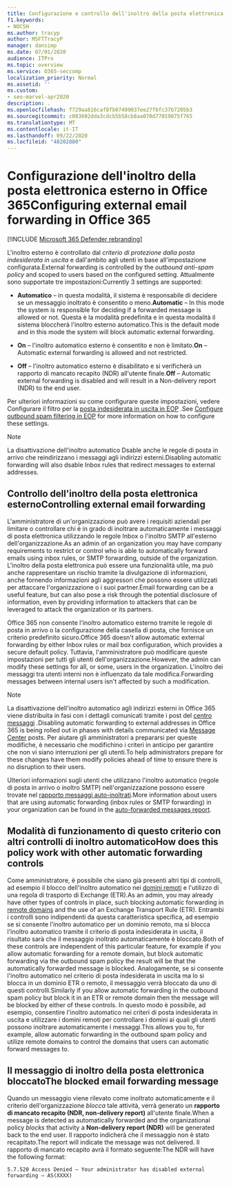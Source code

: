 ```yaml
---
title: Configurazione e controllo dell'inoltro della posta elettronica esterno, inoltro automatico, accesso negato per 5.7.520, disabilitazione dell'inoltro esterno, l'amministratore ha disabilitato l'inoltro esterno, i criteri di protezione dalla posta indesiderata in uscita
f1.keywords:
- NOCSH
ms.author: tracyp
author: MSFTTracyP
manager: dansimp
ms.date: 07/01/2020
audience: ITPro
ms.topic: overview
ms.service: O365-seccomp
localization_priority: Normal
ms.assetid: ''
ms.custom:
- seo-marvel-apr2020
description: .
ms.openlocfilehash: f729aa816caf8fb07499037ee27fbfc37b7205b3
ms.sourcegitcommit: c083602dda3cdcb5b58cb8aa070d77019075f765
ms.translationtype: MT
ms.contentlocale: it-IT
ms.lasthandoff: 09/22/2020
ms.locfileid: "48202880"
---
```

# <a name="configuring-external-email-forwarding-in-office-365"></a><span data-ttu-id="3c67b-103">Configurazione dell'inoltro della posta elettronica esterno in Office 365</span><span class="sxs-lookup"><span data-stu-id="3c67b-103">Configuring external email forwarding in Office 365</span></span>

[!INCLUDE [Microsoft 365 Defender rebranding](../includes/microsoft-defender-for-office.md)]


<span data-ttu-id="3c67b-104">L'inoltro esterno è controllato dal *criterio di protezione dalla posta indesiderata in uscita* e dall'ambito agli utenti in base all'impostazione configurata.</span><span class="sxs-lookup"><span data-stu-id="3c67b-104">External forwarding is controlled by the *outbound anti-spam policy* and scoped to users based on the configured setting.</span></span> <span data-ttu-id="3c67b-105">Attualmente sono supportate tre impostazioni:</span><span class="sxs-lookup"><span data-stu-id="3c67b-105">Currently 3 settings are supported:</span></span>

- <span data-ttu-id="3c67b-106">**Automatico** – in questa modalità, il sistema è responsabile di decidere se un messaggio inoltrato è consentito o meno.</span><span class="sxs-lookup"><span data-stu-id="3c67b-106">**Automatic** – In this mode the system is responsible for deciding if a forwarded message is allowed or not.</span></span>  <span data-ttu-id="3c67b-107">Questa è la modalità predefinita e in questa modalità il sistema bloccherà l'inoltro esterno automatico.</span><span class="sxs-lookup"><span data-stu-id="3c67b-107">This is the default mode and in this mode the system will block automatic external forwarding.</span></span>

- <span data-ttu-id="3c67b-108">**On** – l'inoltro automatico esterno è consentito e non è limitato.</span><span class="sxs-lookup"><span data-stu-id="3c67b-108">**On** – Automatic external forwarding is allowed and not restricted.</span></span>

- <span data-ttu-id="3c67b-109">**Off** – l'inoltro automatico esterno è disabilitato e si verificherà un rapporto di mancato recapito (NDR) all'utente finale.</span><span class="sxs-lookup"><span data-stu-id="3c67b-109">**Off** – Automatic external forwarding is disabled and will result in a Non-delivery report (NDR) to the end user.</span></span>

<span data-ttu-id="3c67b-110">Per ulteriori informazioni su come configurare queste impostazioni, vedere Configurare il filtro per la [posta indesiderata in uscita in EOP](https://docs.microsoft.com/microsoft-365/security/office-365-security/configure-the-outbound-spam-policy?view=o365-worldwide&preserve-view=true) .</span><span class="sxs-lookup"><span data-stu-id="3c67b-110">See [Configure outbound spam filtering in EOP](https://docs.microsoft.com/microsoft-365/security/office-365-security/configure-the-outbound-spam-policy?view=o365-worldwide&preserve-view=true) for more information on how to configure these settings.</span></span>

> [!NOTE]
> <span data-ttu-id="3c67b-111">La disattivazione dell'inoltro automatico Dsable anche le regole di posta in arrivo che reindirizzano i messaggi agli indirizzi esterni.</span><span class="sxs-lookup"><span data-stu-id="3c67b-111">Disabling automatic forwarding will also dsable Inbox rules that redirect messages to external addresses.</span></span>

## <a name="controlling-external-email-forwarding"></a><span data-ttu-id="3c67b-112">Controllo dell'inoltro della posta elettronica esterno</span><span class="sxs-lookup"><span data-stu-id="3c67b-112">Controlling external email forwarding</span></span>

<span data-ttu-id="3c67b-113">L'amministratore di un'organizzazione può avere i requisiti aziendali per limitare o controllare chi è in grado di inoltrare automaticamente i messaggi di posta elettronica utilizzando le regole Inbox o l'inoltro SMTP all'esterno dell'organizzazione.</span><span class="sxs-lookup"><span data-stu-id="3c67b-113">As an admin of an organization you may have company requirements to restrict or control who is able to automatically forward emails using inbox rules, or SMTP forwarding, outside of the organization.</span></span> <span data-ttu-id="3c67b-114">L'inoltro della posta elettronica può essere una funzionalità utile, ma può anche rappresentare un rischio tramite la divulgazione di informazioni, anche fornendo informazioni agli aggressori che possono essere utilizzati per attaccare l'organizzazione o i suoi partner.</span><span class="sxs-lookup"><span data-stu-id="3c67b-114">Email forwarding can be a useful feature, but can also pose a risk through the potential disclosure of information, even by providing information to attackers that can be leveraged to attack the organization or its partners.</span></span>

<span data-ttu-id="3c67b-115">Office 365 non consente l'inoltro automatico esterno tramite le regole di posta in arrivo o la configurazione della casella di posta, che fornisce un criterio predefinito sicuro.</span><span class="sxs-lookup"><span data-stu-id="3c67b-115">Office 365 doesn't allow automatic external forwarding by either Inbox rules or mail box configuration, which provides a secure default policy.</span></span> <span data-ttu-id="3c67b-116">Tuttavia, l'amministratore può modificare queste impostazioni per tutti gli utenti dell'organizzazione.</span><span class="sxs-lookup"><span data-stu-id="3c67b-116">However, the admin can modify these settings for all, or some, users in the organization.</span></span> <span data-ttu-id="3c67b-117">L'inoltro dei messaggi tra utenti interni non è influenzato da tale modifica.</span><span class="sxs-lookup"><span data-stu-id="3c67b-117">Forwarding messages between internal users isn't affected by such a modification.</span></span>

> [!NOTE]
> <span data-ttu-id="3c67b-118">La disattivazione dell'inoltro automatico agli indirizzi esterni in Office 365 viene distribuita in fasi con i dettagli comunicati tramite i post del [centro messaggi](https://admin.microsoft.com/Adminportal/Home?source=applauncher&ref=/MessageCenter) .</span><span class="sxs-lookup"><span data-stu-id="3c67b-118">Disabling automatic forwarding to external addresses in Office 365 is being rolled out in phases with details communicated via [Message Center](https://admin.microsoft.com/Adminportal/Home?source=applauncher&ref=/MessageCenter) posts.</span></span> <span data-ttu-id="3c67b-119">Per aiutare gli amministratori a prepararsi per queste modifiche, è necessario che modifichino i criteri in anticipo per garantire che non vi siano interruzioni per gli utenti.</span><span class="sxs-lookup"><span data-stu-id="3c67b-119">To help administrators prepare for these changes have them modify policies ahead of time to ensure there is no disruption to their users.</span></span>

<span data-ttu-id="3c67b-120">Ulteriori informazioni sugli utenti che utilizzano l'inoltro automatico (regole di posta in arrivo o inoltro SMTP) nell'organizzazione possono essere trovate nel [rapporto messaggi auto-inoltrati](https://docs.microsoft.com/microsoft-365/security/office-365-security/mfi-auto-forwarded-messages-report?view=o365-worldwide&preserve-view=true).</span><span class="sxs-lookup"><span data-stu-id="3c67b-120">More information about users that are using automatic forwarding (inbox rules or SMTP forwarding) in your organization can be found in the [auto-forwarded messages report](https://docs.microsoft.com/microsoft-365/security/office-365-security/mfi-auto-forwarded-messages-report?view=o365-worldwide&preserve-view=true).</span></span>

## <a name="how-does-this-policy-work-with-other-automatic-forwarding-controls"></a><span data-ttu-id="3c67b-121">Modalità di funzionamento di questo criterio con altri controlli di inoltro automatico</span><span class="sxs-lookup"><span data-stu-id="3c67b-121">How does this policy work with other automatic forwarding controls</span></span>

<span data-ttu-id="3c67b-122">Come amministratore, è possibile che siano già presenti altri tipi di controlli, ad esempio il blocco dell'inoltro automatico nei [domini remoti](https://docs.microsoft.com/exchange/mail-flow-best-practices/remote-domains/remote-domains) e l'utilizzo di una regola di trasporto di Exchange (ETR).</span><span class="sxs-lookup"><span data-stu-id="3c67b-122">As an admin, you may already have other types of controls in place, such blocking automatic forwarding in [remote domains](https://docs.microsoft.com/exchange/mail-flow-best-practices/remote-domains/remote-domains) and the use of an Exchange Transport Rule (ETR).</span></span> <span data-ttu-id="3c67b-123">Entrambi i controlli sono indipendenti da questa caratteristica specifica, ad esempio se si consente l'inoltro automatico per un dominio remoto, ma si blocca l'inoltro automatico tramite il criterio di posta indesiderata in uscita, il risultato sarà che il messaggio inoltrato automaticamente è bloccato.</span><span class="sxs-lookup"><span data-stu-id="3c67b-123">Both of these controls are independent of this particular feature, for example if you allow automatic forwarding for a remote domain, but block automatic forwarding via the outbound spam policy the result will be that the automatically forwarded message is blocked.</span></span> <span data-ttu-id="3c67b-124">Analogamente, se si consente l'inoltro automatico nel criterio di posta indesiderata in uscita ma lo si blocca in un dominio ETR o remoto, il messaggio verrà bloccato da uno di questi controlli.</span><span class="sxs-lookup"><span data-stu-id="3c67b-124">Similarly if you allow automatic forwarding in the outbound spam policy but block it in an ETR or remote domain then the message will be blocked by either of these controls.</span></span> <span data-ttu-id="3c67b-125">In questo modo è possibile, ad esempio, consentire l'inoltro automatico nei criteri di posta indesiderata in uscita e utilizzare i domini remoti per controllare i domini ai quali gli utenti possono inoltrare automaticamente i messaggi.</span><span class="sxs-lookup"><span data-stu-id="3c67b-125">This allows you to, for example, allow automatic forwarding in the outbound spam policy and utilize remote domains to control the domains that users can automatic forward messages to.</span></span>


## <a name="the-blocked-email-forwarding-message"></a><span data-ttu-id="3c67b-126">Il messaggio di inoltro della posta elettronica bloccato</span><span class="sxs-lookup"><span data-stu-id="3c67b-126">The blocked email forwarding message</span></span>

<span data-ttu-id="3c67b-127">Quando un messaggio viene rilevato come inoltrato automaticamente e il criterio dell'organizzazione *blocca* tale attività, verrà generato un **rapporto di mancato recapito (NDR, non-delivery report)** all'utente finale.</span><span class="sxs-lookup"><span data-stu-id="3c67b-127">When a message is detected as automatically forwarded and the organizational policy *blocks* that activity a **Non-delivery report (NDR)** will be generated back to the end user.</span></span> <span data-ttu-id="3c67b-128">Il rapporto indicherà che il messaggio non è stato recapitato.</span><span class="sxs-lookup"><span data-stu-id="3c67b-128">The report will indicate the message was not delivered.</span></span> <span data-ttu-id="3c67b-129">Il rapporto di mancato recapito avrà il formato seguente:</span><span class="sxs-lookup"><span data-stu-id="3c67b-129">The NDR will have the following format:</span></span> 

`5.7.520 Access Denied – Your administrator has disabled external forwarding – AS(XXXX)`
